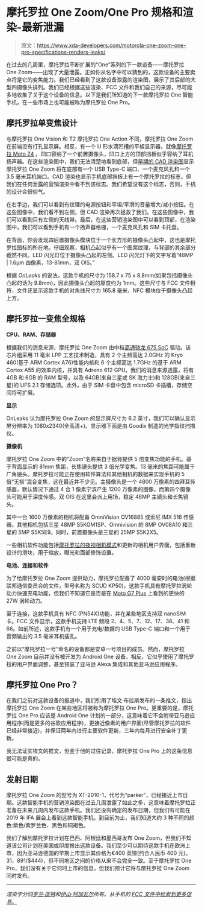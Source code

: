 # 摩托罗拉 One Zoom/One Pro 规格和渲染-最新泄漏

> 原文：<https://www.xda-developers.com/motorola-one-zoom-one-pro-specifications-renders-leaks/>

在过去的几周里，摩托罗拉不断扩展的“One”系列的下一款设备——摩托罗拉 One Zoom——出现了大量泄露。正如你从名字中可以猜到的，这款设备的主要卖点将是它的变焦能力。我们已经看到了这款设备泄露的渲染图，展示了其后部的大型四摄像头排列。我们已经根据这些渲染、FCC 文件和我们自己的来源，尽可能多地收集了关于这个设备的信息。以下是我们所知道的下一款摩托罗拉 One 智能手机，在一些市场上也可能被称为摩托罗拉 One Pro。

## 摩托罗拉单变焦设计

与摩托罗拉 One Vision 和 T2 摩托罗拉 One Action 不同，摩托罗拉 One Zoom 在前端没有打孔显示屏。相反，有一个 U 形水滴凹槽的平板显示器，就像[摩托罗拉 Moto Z4](https://www.xda-developers.com/moto-z4-verizon-june-13-launch/) 。凹口容纳了一个前置摄像头，凹口上方的顶部挡板似乎容纳了耳机扬声器。在这些渲染图中，我们无法清楚地看到底部，但[早期的 CAD 渲染图](https://www.xda-developers.com/motorola-quad-rear-camera-48mp/)显示摩托罗拉 One Zoom 将在底部有一个 USB Type-C 端口、一个麦克风孔和一个 3.5 毫米耳机端口。CAD 渲染也显示手机底部挡板上有一个摩托罗拉的标志，但我们在任何泄露的营销渲染中看不到该标志。我们希望没有这个标志，否则，手机的设计会很俗气。

在右手边，我们可以看到有纹理的电源按钮和平坦/平滑的音量增大/减小按钮。在这些图像中，我们看不到左侧，但 CAD 渲染再次拯救了我们。在这些图像中，我们可以看到只有左侧的天线带。最后，在这些营销渲染图中可以看到顶部，在渲染图中，我们可以看到手机有一个扬声器格栅，一个麦克风孔和 SIM 卡托盘。

在背面，你会发现四后置摄像头模块位于一个长方形的摄像头凸起中，这也是摩托罗拉图标的所在地。仔细观察，相机凸起似乎有一个图案纹理，与背部的其余部分截然不同。LED 闪光灯位于摄像头凸起的左侧。LED 闪光灯下的文字写着“48MP | 1.6μm 四像素，13-81mm，双 OIS。”

根据 *OnLeaks* 的说法，这款手机的尺寸为 158.7 x 75 x 8.8mm(如果包括摄像头凸起的话为 9.8mm)，因此摄像头凸起的厚度约为 1mm。这些尺寸与 FCC 文件相符，文件还显示这款手机的对角线尺寸为 165.8 毫米，NFC 模块位于摄像头凸起上方。

## 摩托罗拉一变焦全规格

**CPU、RAM、存储器**

根据我们的消息来源，摩托罗拉 One Zoom 由中档[高通骁龙 675 SoC](https://www.xda-developers.com/qualcomm-snapdragon-675-chipset/) 驱动。该芯片组采用 11 毫米 LPP 工艺技术制造，具有 2 个主频高达 2.0GHz 的 Kryo 460(基于 ARM Cortex A76)性能内核和 6 个主频高达 1.7GHz 的基于 ARM Cortex A55 的效率内核，并具有 Adreno 612 GPU。我们的消息来源透露，将有 4GB 和 6GB 的 RAM 型号，以及 64GB(来自三星或 SK 海力士)和 128GB(来自三星)的 UFS 2.1 存储选项。此外，由于 SIM 卡盘中包含 microSD 卡插槽，存储空间将可扩展。

**显示**

OnLeaks 认为摩托罗拉 One Zoom 的显示屏尺寸为 6.2 英寸，我们可以确认显示屏分辨率为 1080x2340(全高清+)。显示器下面是由 Goodix 制造的光学指纹扫描仪。

**摄像机**

摩托罗拉 One Zoom 中的“Zoom”名称来自于据称提供 5 倍变焦功能的手机。基于背面显示的 81mm 焦距，长焦镜头提供 3 倍光学变焦。13 毫米的焦距可能属于广角镜头。摩托罗拉可能正在使用软件算法和其他相机的数据来实现手机的 5 倍“无损”混合变焦，这在最近并不少见。主摄像头是一个 4800 万像素的四拜耳传感器，默认情况下通过 4 合 1 像素宁滨产生 1200 万像素的图像，而第四个摄像头可能用于深度传感。双 OIS 在这里会派上用场，稳定 48MP 主镜头和长焦镜头。

其中一台 1600 万像素的相机将配备 OmniVision OV16885 或索尼 IMX 516 传感器。其他相机包括三星 48MP S5KGM1SP、Omnivision 的 8MP OV08A10 和三星的 5MP S5K5E9。同时，前置摄像头是三星的 25MP S5K2X5。

一些相机软件功能包括[摩托罗拉的夜视相机模式](https://www.xda-developers.com/motorola-night-vision-camera-motorola-one-vision-moto-g7-plus/)和更新的相机用户界面，包括重新设计的滑块，用于缩放，曝光和面部修饰设置。

**电池、连接和软件**

为了给摩托罗拉 One Zoom 提供动力，摩托罗拉配备了 4000 毫安时的电池(根据联邦通信委员会的文件，型号名称为 SCUD KP50)。这款手机具有摩托罗拉涡轮动力快速充电功能，但我们不知道它是否是在 [Moto G7 Plus](https://www.xda-developers.com/motorola-moto-g7-play-power-plus-launch/) 上看到的更快的 27W 涡轮动力。

至于连接，这款手机具有 NFC (PN54X)功能，并在某些地区支持双 nanoSIM 卡。FCC 文件显示，这款手机支持 LTE 频段 2、4、5、7、12、17、38、41 和 66。如前所述，这款手机有一个用于充电/数据的 USB Type-C 端口和一个用于音频输出的 3.5 毫米耳机插孔。

之前以“摩托罗拉一号”命名的设备都是安卓一号项目的成员。然而，摩托罗拉 One Zoom 目前并没有被开发为 Android One 设备。相反，它似乎使用了摩托罗拉的用户界面调整，甚至预装了亚马逊 Alexa 集成和其他亚马逊应用程序。

## 摩托罗拉 One Pro？

在我们之前对这款设备的报道中，我们引用了埃文·布拉斯发布的一条推文，指出摩托罗拉 One Zoom 在某些地区将被称为摩托罗拉 One Pro。更重要的是，摩托罗拉 One Pro 应该是 Android One 计划的一部分，这意味着它不会附带亚马逊应用程序(而是更多的谷歌应用程序)，更接近像素的用户界面(尽管摩托罗拉的软件已经非常接近)，并保证两年内进行主要软件更新，三年内每月进行安全补丁更新。

我无法证实埃文的推文，但鉴于他的过往记录，摩托罗拉 One Pro 上的这条信息很可能是真的。

## 发射日期

摩托罗拉 One Zoom 的型号为 XT-2010-1，代号为“parker”，已经接近上市日期。这款智能手机的营销渲染图在过去几周泄露了如此之多，这意味着摩托罗拉正准备在未来几周内发布这款手机。我们还没有确定的发布日期，但我们有可能在 2019 年 IFA 展会上看到这款智能手机。到目前为止，我们知道大约 3 种不同的颜色:紫色/紫罗兰色、黑色和铜褐色。

我们了解到摩托罗拉计划在巴西、阿根廷和墨西哥发布 One Zoom，但我们不知道该公司计划在美国或印度推出这款设备。我们至少可以期待这款手机在欧洲上市，因为亚马逊德国的早期上市显示其价格为€400 英镑(约合人民币 400 元)。31，891/$444)，但不同地区之间的价格从来不会完全一致。至于摩托罗拉 One Pro，我们没有关于它何时上市的信息，但我们预计它将与摩托罗拉 One Zoom 同时发布。

* * *

*渲染学分归[罗兰·匡特](https://twitter.com/rquandt/status/1161246758225289216)和[伊山·阿加瓦尔](https://twitter.com/ishanagarwal24/status/1165910019910451200)所有。从手机的 [FCC 文件中检索到更多信息。](https://apps.fcc.gov/oetcf/eas/reports/GenericSearchResult.cfm?RequestTimeout=500&calledFromFrame=Y)*
